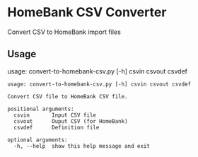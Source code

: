 # HomeBank CSV Converter
Convert CSV to HomeBank import files

## Usage
usage: convert-to-homebank-csv.py [-h] csvin csvout csvdef

```
usage: convert-to-homebank-csv.py [-h] csvin csvout csvdef

Convert CSV file to HomeBank CSV file.

positional arguments:
  csvin       Input CSV file
  csvout      Ouput CSV (for HomeBank)
  csvdef      Definition file

optional arguments:
  -h, --help  show this help message and exit
```

